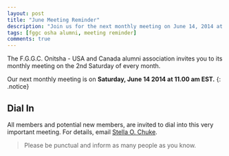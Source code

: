 ```yaml
---
layout: post
title: "June Meeting Reminder"
description: "Join us for the next monthly meeting on June 14, 2014 at 11am EST."
tags: [fggc osha alumni, meeting reminder]
comments: true
---
```


The F.G.G.C. Onitsha - USA and Canada alumni association invites you to its monthly meeting on the 2nd Saturday of every month.  

Our next monthly meeting is on **Saturday, June 14 2014 at 11.00 am EST.**
{: .notice} 

## Dial In 
All members and potential new members, are invited to dial into this very important meeting. For details, email [Stella O. Chuke](#mailto:stella.chuke@fggconitsha.com).

> Please be punctual and inform as many people as you know.
